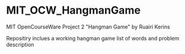 # MIT_OCW_HangmanGame
MIT OpenCourseWare  Project 2 "Hangman Game" by Ruairi Kerins

Repositiry inclues a working hangman game list of words and problem description
